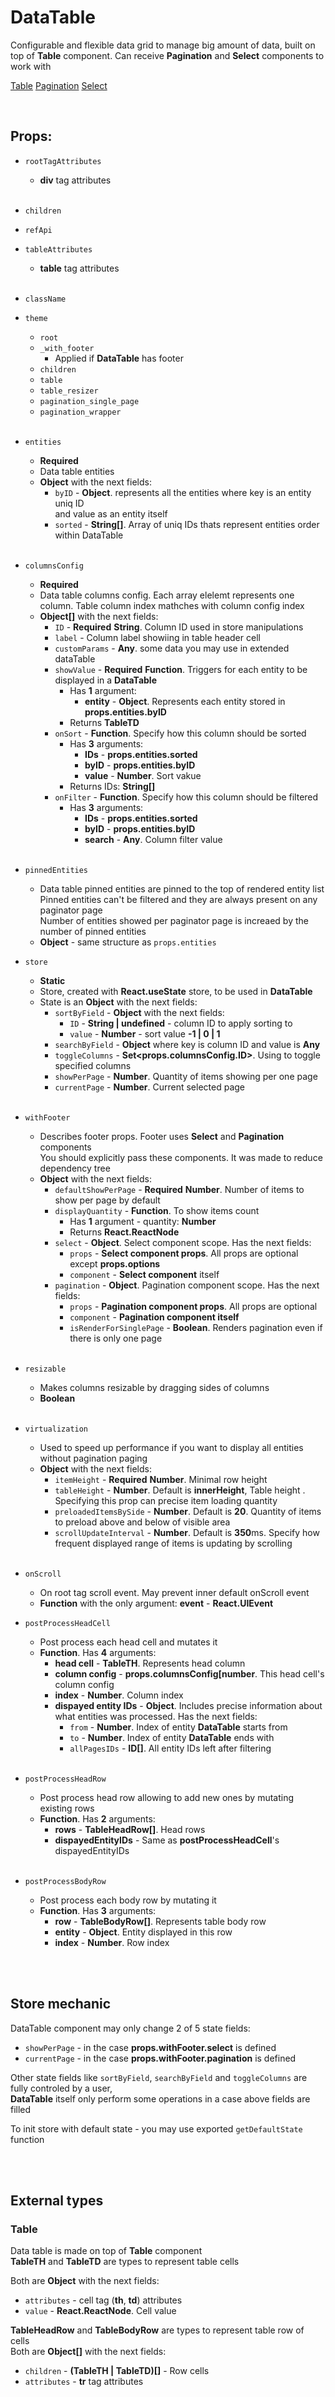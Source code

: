 # DataTable

Configurable and flexible data grid to manage big amount of data, built on top of **Table** component. Can receive **Pagination** and **Select** components to work with<br />

[Table](https://github.com/CyberCookie/siegel/tree/master/client_core/ui/Table)
[Pagination](https://github.com/CyberCookie/siegel/tree/master/client_core/ui/Pagination)
[Select](https://github.com/CyberCookie/siegel/tree/master/client_core/ui/Select)

<br />

## Props:

- `rootTagAttributes`
    - **div** tag attributes<br /><br />

- `children`

- `refApi`

- `tableAttributes`
    - **table** tag attributes<br /><br />

- `className`

- `theme`
    - `root`
    - `_with_footer`
        - Applied if **DataTable** has footer
    - `children`
    - `table`
    - `table_resizer`
    - `pagination_single_page`
    - `pagination_wrapper`<br /><br />

- `entities`
    - **Required**
    - Data table entities
    - **Object** with the next fields:
        - `byID` - **Object**. represents all the entities where key is an entity uniq ID<br />
            and value as an entity itself
        - `sorted` - **String[]**. Array of uniq IDs thats represent entities order within DataTable<br /><br />

- `columnsConfig`
    - **Required**
    - Data table columns config. Each array elelemt represents one column. Table column index mathches with column config index
    - **Object[]** with the next fields:
        - `ID` - **Required** **String**. Column ID used in store manipulations
        - `label` - Column label showiing in table header cell
        - `customParams` - **Any**. some data you may use in extended dataTable
        - `showValue` - **Required** **Function**. Triggers for each entity to be displayed in a **DataTable**
            - Has **1** argument:
                - **entity** - **Object**. Represents each entity stored in **props.entities.byID**
            - Returns **TableTD**
        - `onSort` - **Function**. Specify how this column should be sorted
            - Has **3** arguments:
                - **IDs** - **props.entities.sorted**
                - **byID** - **props.entities.byID**
                - **value** - **Number**. Sort vakue
            - Returns IDs: **String[]**
        - `onFilter` - **Function**. Specify how this column should be filtered
            - Has **3** arguments:
                - **IDs** - **props.entities.sorted**
                - **byID** - **props.entities.byID**
                - **search** - **Any**. Column filter value<br /><br />

- `pinnedEntities`
    - Data table pinned entities are pinned to the top of rendered entity list<br />
    Pinned entities can't be filtered and they are always present on any paginator page<br />
    Number of entities showed per paginator page is increaed by the number of pinned entities
    - **Object** - same structure as `props.entities`

- `store`
    - **Static**
    - Store, created with **React.useState** store, to be used in **DataTable**
    - State is an **Object** with the next fields:
        - `sortByField` - **Object** with the next fields:
            - `ID` - **String | undefined** - column ID to apply sorting to
            - `value` - **Number** - sort value **-1 | 0 | 1**
        - `searchByField` - **Object** where key is column ID and value is **Any**
        - `toggleColumns` - **Set<props.columnsConfig.ID>**. Using to toggle specified columns
        - `showPerPage` - **Number**. Quantity of items showing per one page
        - `currentPage` - **Number**. Current selected page<br /><br />

- `withFooter`
    - Describes footer props. Footer uses **Select** and **Pagination** components<br />
         You should explicitly pass these components. It was made to reduce dependency tree
    - **Object** with the next fields:
        - `defaultShowPerPage` - **Required** **Number**. Number of items to show per page by default
        - `displayQuantity` - **Function**. To show items count
            - Has **1** argument - quantity: **Number**
            - Returns **React.ReactNode**
        - `select` - **Object**. Select component scope. Has the next fields:
            - `props` - **Select component props**. All props are optional except **props.options**
            - `component` - **Select component** itself
        - `pagination` - **Object**. Pagination component scope. Has the next fields:
            - `props` - **Pagination component props**. All props are optional
            - `component` - **Pagination component itself**
            - `isRenderForSinglePage` - **Boolean**. Renders pagination even if there is only one page<br /><br />

- `resizable`
    - Makes columns resizable by dragging sides of columns
    - **Boolean**<br /><br />

- `virtualization`
    - Used to speed up performance if you want to display all entities without pagination paging
    - **Object** with the next fields:
        - `itemHeight` - **Required** **Number**. Minimal row height
        - `tableHeight` - **Number**. Default is **innerHeight**, Table height . Specifying this prop can precise item loading quantity
        - `preloadedItemsBySide` - **Number**. Default is **20**. Quantity of items to preload above and below of visible area
        - `scrollUpdateInterval` - **Number**. Default is **350**ms. Specify how frequent displayed range of items is updating by scrolling<br /><br />

- `onScroll`
    - On root tag scroll event. May prevent inner default onScroll event
    - **Function** with the only argument: **event** - **React.UIEvent<HTMLDivElement>**

- `postProcessHeadCell`
    - Post process each head cell and mutates it
    - **Function**. Has **4** arguments:
        - **head cell** - **TableTH**. Represents head column
        - **column config** - **props.columnsConfig[number**. This head cell's column config
        - **index** - **Number**. Column index
        - **dispayed entity IDs** - **Object**. Includes precise information about what entities was processed. Has the next fields:
            - `from` - **Number**. Index of entity **DataTable** starts from
            - `to` - **Number**. Index of entity **DataTable** ends with
            - `allPagesIDs` - **ID[]**. All entity IDs left after filtering<br /><br />

- `postProcessHeadRow`
    - Post process head row allowing to add new ones by mutating existing rows
    - **Function**. Has **2** arguments:
        - **rows** - **TableHeadRow[]**. Head rows
        - **dispayedEntityIDs** - Same as **postProcessHeadCell**'s dispayedEntityIDs<br /><br />

- `postProcessBodyRow`
    - Post process each body row by mutating it
    - **Function**. Has **3** arguments:
        - **row** - **TableBodyRow[]**. Represents table body row
        - **entity** - **Object**. Entity displayed in this row
        - **index** - **Number**. Row index


<br /><br />

## Store mechanic

DataTable component may only change 2 of 5 state fields:
- `showPerPage` - in the case **props.withFooter.select** is defined
- `currentPage` - in the case **props.withFooter.pagination** is defined

Other state fields like `sortByField`, `searchByField` and `toggleColumns` are fully controled by a user,<br /> **DataTable** itself only perform some operations in a case above fields are filled<br />

To init store with default state - you may use exported `getDefaultState` function



<br /><br />

## External types

### Table

Data table is made on top of **Table** component<br />
**TableTH** and **TableTD** are types to represent table cells<br />

Both are **Object** with the next fields:
- `attributes` - cell tag (**th**, **td**) attributes
- `value` - **React.ReactNode**. Cell value

**TableHeadRow** and **TableBodyRow** are types to represent table row of cells<br />
Both are **Object[]** with the next fields:
- `children` - **(TableTH | TableTD)[]** - Row cells
- `attributes` - **tr** tag attributes

